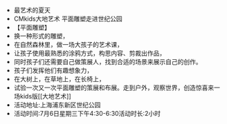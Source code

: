 - 最艺术的夏天
- CMkids大地艺术	平面雕塑走进世纪公园	
- 【平面雕塑】
- 换一种形式的雕塑，
- 在自然森林里，做一场大孩子的艺术课，
- 让孩子使用最熟悉的涂鸦方式，构思内容、剪裁出作品，
- 同时孩子们还需要自己做策展人，找到合适的场景来展示自己的创作。
- 孩子们发挥他们有趣想象力，
- 在大树上，在草地上，在长椅上，
- 试验一次又一次平面雕塑的策展和布展。走到户外，观察世界，创造惊喜来一场kids版[[大地艺术]]
- 活动地址:上海浦东新区世纪公园
- 活动时间:7月6日星期三下午4:30-6:30活动时长:2小时
